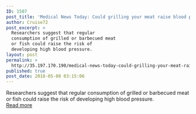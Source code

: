 ```yaml
---
ID: 1507
post_title: 'Medical News Today: Could grilling your meat raise blood pressure?'
author: Cruise72
post_excerpt: >
  Researchers suggest that regular
  consumption of grilled or barbecued meat
  or fish could raise the risk of
  developing high blood pressure.
layout: post
permalink: >
  http://35.197.170.190/medical-news-today-could-grilling-your-meat-raise-blood-pressure/
published: true
post_date: 2018-05-08 03:15:06
---
```

Researchers suggest that regular consumption of grilled or barbecued meat or fish could raise the risk of developing high blood pressure.<br/><a style="white-space: nowrap" href="https://www.medicalnewstoday.com/articles/321291.php" class="button purchase" rel="nofollow noopener" target="_blank">Read more</a>